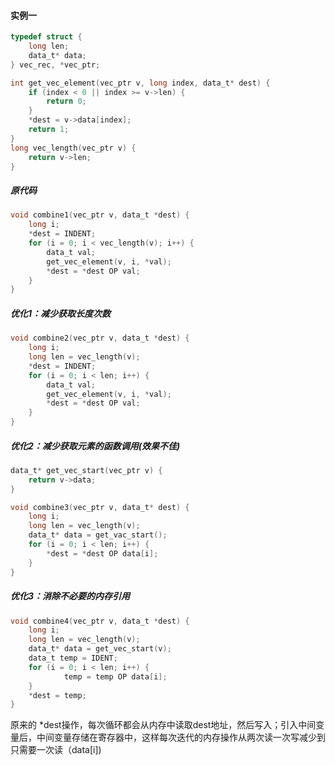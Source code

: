 

#### 实例一

```c
typedef struct {
	long len;
	data_t* data;
} vec_rec, *vec_ptr;

int get_vec_element(vec_ptr v, long index, data_t* dest) {
    if (index < 0 || index >= v->len) {
        return 0;
    }
    *dest = v->data[index];
    return 1;
}
long vec_length(vec_ptr v) {
    return v->len;
}
```

##### 原代码

```c
void combine1(vec_ptr v, data_t *dest) {
	long i;
	*dest = INDENT;
	for (i = 0; i < vec_length(v); i++) {
		data_t val;
		get_vec_element(v, i, *val);
		*dest = *dest OP val;
	}
}
```

##### 优化1：减少获取长度次数

```c
void combine2(vec_ptr v, data_t *dest) {
	long i;
	long len = vec_length(v);
	*dest = INDENT;
	for (i = 0; i < len; i++) {
		data_t val;
		get_vec_element(v, i, *val);
		*dest = *dest OP val;
	}
}
```

##### 优化2：减少获取元素的函数调用(效果不佳)

```c
data_t* get_vec_start(vec_ptr v) {
	return v->data;
}

void combine3(vec_ptr v, data_t* dest) {
	long i;
	long len = vec_length(v);
	data_t* data = get_vac_start();
	for (i = 0; i < len; i++) {
		*dest = *dest OP data[i];
	}
}
```

##### 优化3：消除不必要的内存引用

```c
void combine4(vec_ptr v, data_t *dest) {
	long i;
    long len = vec_length(v);
    data_t* data = get_vec_start(v);
    data_t temp = IDENT;
    for (i = 0; i < len; i++) {
        	temp = temp OP data[i];
    }
    *dest = temp;
}
```

原来的 \*dest操作，每次循环都会从内存中读取dest地址，然后写入；引入中间变量后，中间变量存储在寄存器中，这样每次迭代的内存操作从两次读一次写减少到只需要一次读（data\[i])

